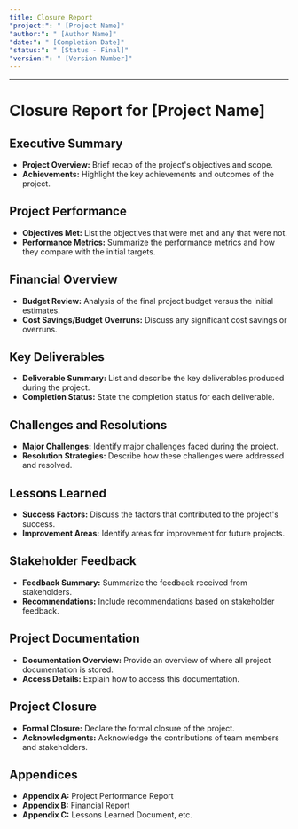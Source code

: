 ```yaml
---
title: Closure Report
"project:": " [Project Name]"
"author:": " [Author Name]"
"date:": " [Completion Date]"
"status:": " [Status - Final]"
"version:": " [Version Number]"
---
```


---
# Closure Report for [Project Name]

## Executive Summary

- **Project Overview:** Brief recap of the project's objectives and scope.
- **Achievements:** Highlight the key achievements and outcomes of the project.

## Project Performance

- **Objectives Met:** List the objectives that were met and any that were not.
- **Performance Metrics:** Summarize the performance metrics and how they compare with the initial targets.

## Financial Overview

- **Budget Review:** Analysis of the final project budget versus the initial estimates.
- **Cost Savings/Budget Overruns:** Discuss any significant cost savings or overruns.

## Key Deliverables

- **Deliverable Summary:** List and describe the key deliverables produced during the project.
- **Completion Status:** State the completion status for each deliverable.

## Challenges and Resolutions

- **Major Challenges:** Identify major challenges faced during the project.
- **Resolution Strategies:** Describe how these challenges were addressed and resolved.

## Lessons Learned

- **Success Factors:** Discuss the factors that contributed to the project's success.
- **Improvement Areas:** Identify areas for improvement for future projects.

## Stakeholder Feedback

- **Feedback Summary:** Summarize the feedback received from stakeholders.
- **Recommendations:** Include recommendations based on stakeholder feedback.

## Project Documentation

- **Documentation Overview:** Provide an overview of where all project documentation is stored.
- **Access Details:** Explain how to access this documentation.

## Project Closure

- **Formal Closure:** Declare the formal closure of the project.
- **Acknowledgments:** Acknowledge the contributions of team members and stakeholders.

## Appendices

- **Appendix A:** Project Performance Report
- **Appendix B:** Financial Report
- **Appendix C:** Lessons Learned Document, etc.

